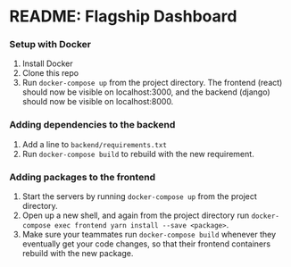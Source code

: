 # README: Flagship Dashboard

### Setup with Docker

1. Install Docker
2. Clone this repo
3. Run `docker-compose up` from the project directory. The frontend (react) should now be visible on localhost:3000, and the backend (django) should now be visible on localhost:8000.

### Adding dependencies to the backend

1. Add a line to `backend/requirements.txt`
2. Run `docker-compose build` to rebuild with the new requirement.

### Adding packages to the frontend

1. Start the servers by running `docker-compose up` from the project directory.
2. Open up a new shell, and again from the project directory run `docker-compose exec frontend yarn install --save <package>`.
3. Make sure your teammates run `docker-compose build` whenever they eventually get your code changes, so that their frontend containers rebuild with the new package.

